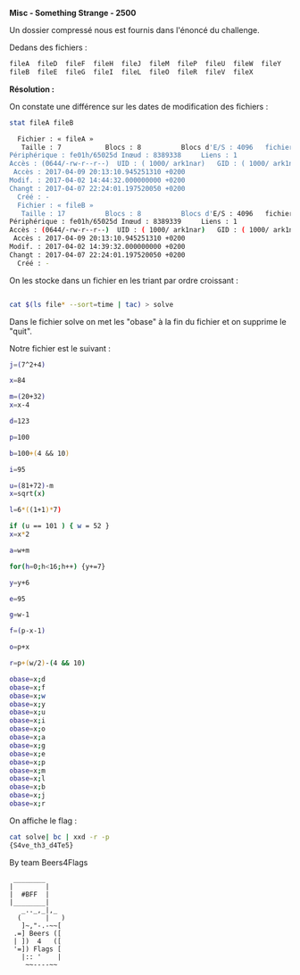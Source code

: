 **Misc - Something Strange - 2500**

Un dossier compressé nous est fournis dans l'énoncé du challenge.

Dedans des fichiers :

```BASH
fileA  fileD  fileF  fileH  fileJ  fileM  fileP  fileU  fileW  fileY
fileB  fileE  fileG  fileI  fileL  fileO  fileR  fileV  fileX
```


__Résolution :__

On constate une différence sur les dates de modification des fichiers :

```BASH
stat fileA fileB

  Fichier : « fileA »
   Taille : 7         	Blocs : 8          Blocs d'E/S : 4096   fichier
Périphérique : fe01h/65025d	Inœud : 8389338     Liens : 1
Accès : (0644/-rw-r--r--)  UID : ( 1000/ ark1nar)   GID : ( 1000/ ark1nar)
 Accès : 2017-04-09 20:13:10.945251310 +0200
Modif. : 2017-04-02 14:44:32.000000000 +0200
Changt : 2017-04-07 22:24:01.197520050 +0200
  Créé : -
  Fichier : « fileB »
   Taille : 17        	Blocs : 8          Blocs d'E/S : 4096   fichier
Périphérique : fe01h/65025d	Inœud : 8389339     Liens : 1
Accès : (0644/-rw-r--r--)  UID : ( 1000/ ark1nar)   GID : ( 1000/ ark1nar)
 Accès : 2017-04-09 20:13:10.945251310 +0200
Modif. : 2017-04-02 14:39:32.000000000 +0200
Changt : 2017-04-07 22:24:01.197520050 +0200
  Créé : -
```

On les stocke dans un fichier en les triant par ordre croissant :


```BASH

cat $(ls file* --sort=time | tac) > solve

```

Dans le fichier solve on met les "obase" à la fin du fichier et on supprime le "quit".

Notre fichier est le suivant :
```BASH
j=(7^2+4)

x=84

m=(20+32)
x=x-4

d=123

p=100

b=100+(4 && 10)

i=95

u=(81+72)-m
x=sqrt(x)

l=6*((1+1)*7)

if (u == 101 ) { w = 52 }
x=x*2

a=w+m

for(h=0;h<16;h++) {y+=7}

y=y+6

e=95

g=w-1

f=(p-x-1)

o=p+x

r=p+(w/2)-(4 && 10)

obase=x;d
obase=x;f
obase=x;w
obase=x;y
obase=x;u
obase=x;i
obase=x;o
obase=x;a
obase=x;g
obase=x;e
obase=x;p
obase=x;m
obase=x;l
obase=x;b
obase=x;j
obase=x;r

```
On affiche le flag :

```BASH
cat solve| bc | xxd -r -p
{S4ve_th3_d4Te5}
```


By team Beers4Flags


```
 ________
|        |
|  #BFF  |
|________|
   _.._,_|,_
  (      |   )
   ]~,"-.-~~[
 .=] Beers ([
 | ])  4   ([
 '=]) Flags [
   |:: '    |
    ~~----~~
```